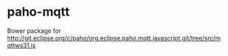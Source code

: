 paho-mqtt
============

Bower package for http://git.eclipse.org/c/paho/org.eclipse.paho.mqtt.javascript.git/tree/src/mqttws31.js
